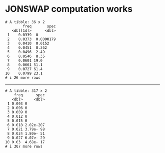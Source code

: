 # JONSWAP computation works

    # A tibble: 36 x 2
            freq       spec
       <dbl[1d]>      <dbl>
     1    0.0339  0        
     2    0.0373  0.0000179
     3    0.0410  0.0152   
     4    0.0451  0.362    
     5    0.0496  2.49     
     6    0.0546  8.35     
     7    0.0601 19.0      
     8    0.0661 51.1      
     9    0.0727 61.4      
    10    0.0799 23.1      
    # i 26 more rows

---

    # A tibble: 317 x 2
        freq      spec
       <dbl>     <dbl>
     1 0.003 0        
     2 0.006 0        
     3 0.009 0        
     4 0.012 0        
     5 0.015 0        
     6 0.018 2.02e-207
     7 0.021 3.79e- 98
     8 0.024 1.80e- 51
     9 0.027 6.07e- 29
    10 0.03  4.68e- 17
    # i 307 more rows

